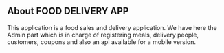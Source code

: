 ## About FOOD DELIVERY APP

This application is a food sales and delivery application. We have here the Admin part which is in charge of registering meals, delivery people, customers, coupons and also an api available for a mobile version.
